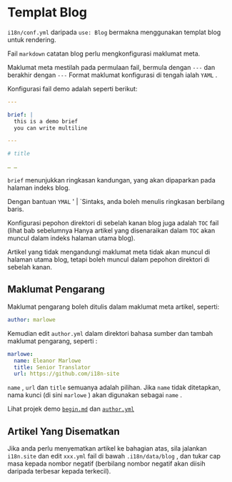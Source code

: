 # Templat Blog

`i18n/conf.yml` daripada `use: Blog` bermakna menggunakan templat blog untuk rendering.

Fail `markdown` catatan blog perlu mengkonfigurasi maklumat meta.

Maklumat meta mestilah pada permulaan fail, bermula dengan `---` dan berakhir dengan `---` Format maklumat konfigurasi di tengah ialah `YAML` .

Konfigurasi fail demo adalah seperti berikut:

```yml
---

brief: |
  this is a demo brief
  you can write multiline

---

# title

… …
```

`brief` menunjukkan ringkasan kandungan, yang akan dipaparkan pada halaman indeks blog.

Dengan bantuan `YMAL` ' | `Sintaks, anda boleh menulis ringkasan berbilang baris.

Konfigurasi pepohon direktori di sebelah kanan blog juga adalah `TOC` fail (lihat bab sebelumnya Hanya artikel yang disenaraikan dalam `TOC` akan muncul dalam indeks halaman utama blog).

Artikel yang tidak mengandungi maklumat meta tidak akan muncul di halaman utama blog, tetapi boleh muncul dalam pepohon direktori di sebelah kanan.

## Maklumat Pengarang

Maklumat pengarang boleh ditulis dalam maklumat meta artikel, seperti:

```yml
author: marlowe
```

Kemudian edit `author.yml` dalam direktori bahasa sumber dan tambah maklumat pengarang, seperti :

```yml
marlowe:
  name: Eleanor Marlowe
  title: Senior Translator
  url: https://github.com/i18n-site
```

`name` , `url` dan `title` semuanya adalah pilihan. Jika `name` tidak ditetapkan, nama kunci (di sini `marlowe` ) akan digunakan sebagai `name` .

Lihat projek demo [`begin.md`](https://github.com/i18n-site/demo.i18n.site/blob/main/en/blog/news/begin.md?plain=1) dan [`author.yml`](https://github.com/i18n-site/demo.i18n.site/blob/main/en/author.yml)

## Artikel Yang Disematkan

Jika anda perlu menyematkan artikel ke bahagian atas, sila jalankan `i18n.site` dan edit `xxx.yml` fail di bawah `.i18n/data/blog` , dan tukar cap masa kepada nombor negatif (berbilang nombor negatif akan diisih daripada terbesar kepada terkecil).